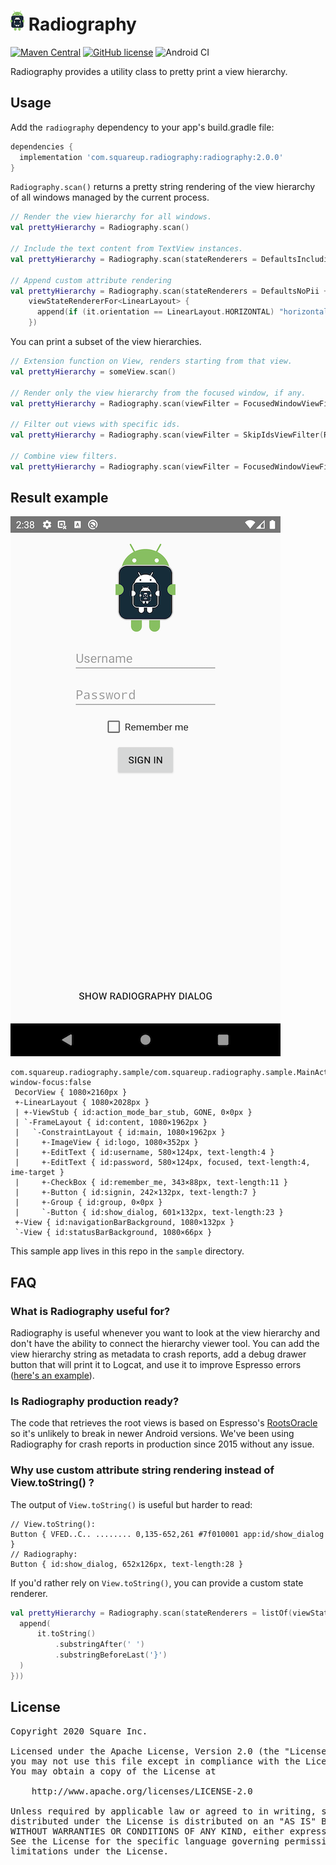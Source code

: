 # ![Radiography logo](assets/icon_32.png) Radiography

[![Maven Central](https://img.shields.io/maven-central/v/com.squareup.radiography/radiography.svg?label=Maven%20Central)](https://search.maven.org/search?q=g:%22com.squareup.radiography%22)
[![GitHub license](https://img.shields.io/badge/license-Apache%20License%202.0-blue.svg?style=flat)](https://www.apache.org/licenses/LICENSE-2.0)
![Android CI](https://github.com/square/radiography/workflows/Android%20CI/badge.svg)

Radiography provides a utility class to pretty print a view hierarchy.

## Usage

Add the `radiography` dependency to your app's build.gradle file:

```gradle
dependencies {
  implementation 'com.squareup.radiography:radiography:2.0.0'
}
```

`Radiography.scan()` returns a pretty string rendering of the view hierarchy of all windows managed by the current process.

```kotlin
// Render the view hierarchy for all windows.
val prettyHierarchy = Radiography.scan()

// Include the text content from TextView instances.
val prettyHierarchy = Radiography.scan(stateRenderers = DefaultsIncludingPii)

// Append custom attribute rendering
val prettyHierarchy = Radiography.scan(stateRenderers = DefaultsNoPii +
    viewStateRendererFor<LinearLayout> {
      append(if (it.orientation == LinearLayout.HORIZONTAL) "horizontal" else "vertical")
    })
```

You can print a subset of the view hierarchies.

```kotlin
// Extension function on View, renders starting from that view.
val prettyHierarchy = someView.scan()

// Render only the view hierarchy from the focused window, if any.
val prettyHierarchy = Radiography.scan(viewFilter = FocusedWindowViewFilter)

// Filter out views with specific ids.
val prettyHierarchy = Radiography.scan(viewFilter = SkipIdsViewFilter(R.id.debug_drawer))

// Combine view filters.
val prettyHierarchy = Radiography.scan(viewFilter = FocusedWindowViewFilter and MyCustomViewFilter())
```

## Result example

![screenshot](assets/sample_screenshot.png)

```
com.squareup.radiography.sample/com.squareup.radiography.sample.MainActivity:
window-focus:false
 DecorView { 1080×2160px }
 +-LinearLayout { 1080×2028px }
 | +-ViewStub { id:action_mode_bar_stub, GONE, 0×0px }
 | `-FrameLayout { id:content, 1080×1962px }
 |   `-ConstraintLayout { id:main, 1080×1962px }
 |     +-ImageView { id:logo, 1080×352px }
 |     +-EditText { id:username, 580×124px, text-length:4 }
 |     +-EditText { id:password, 580×124px, focused, text-length:4, ime-target }
 |     +-CheckBox { id:remember_me, 343×88px, text-length:11 }
 |     +-Button { id:signin, 242×132px, text-length:7 }
 |     +-Group { id:group, 0×0px }
 |     `-Button { id:show_dialog, 601×132px, text-length:23 }
 +-View { id:navigationBarBackground, 1080×132px }
 `-View { id:statusBarBackground, 1080×66px }
```

This sample app lives in this repo in the `sample` directory.

## FAQ

### What is Radiography useful for?

Radiography is useful whenever you want to look at the view hierarchy and don't have the ability to connect the hierarchy viewer tool. You can add the view hierarchy string as metadata to crash reports, add a debug drawer button that will print it to Logcat, and use it to improve Espresso errors ([here's an example](https://twitter.com/Piwai/status/1291771701584252928)).

### Is Radiography production ready?

The code that retrieves the root views is based on Espresso's [RootsOracle](https://github.com/android/android-test/blob/master/espresso/core/java/androidx/test/espresso/base/RootsOracle.java) so it's unlikely to break in newer Android versions. We've been using Radiography for crash reports in production since 2015 without any issue.

### Why use custom attribute string rendering instead of View.toString() ?

The output of `View.toString()` is useful but harder to read:

```
// View.toString():
Button { VFED..C.. ........ 0,135-652,261 #7f010001 app:id/show_dialog }
// Radiography:
Button { id:show_dialog, 652x126px, text-length:28 }
```

If you'd rather rely on `View.toString()`, you can provide a custom state renderer.

```kotlin
val prettyHierarchy = Radiography.scan(stateRenderers = listOf(viewStateRendererFor<View> {
  append(
      it.toString()
          .substringAfter(' ')
          .substringBeforeLast('}')
  )
}))
```

## License


<pre>
Copyright 2020 Square Inc.

Licensed under the Apache License, Version 2.0 (the "License");
you may not use this file except in compliance with the License.
You may obtain a copy of the License at

    http://www.apache.org/licenses/LICENSE-2.0

Unless required by applicable law or agreed to in writing, software
distributed under the License is distributed on an "AS IS" BASIS,
WITHOUT WARRANTIES OR CONDITIONS OF ANY KIND, either express or implied.
See the License for the specific language governing permissions and
limitations under the License.
</pre>
